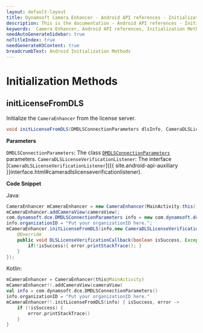 ```yaml
---
layout: default-layout
title: Dynamsoft Camera Enhancer - Android API references - Initialization Methods
description: This is the documentation - Android API references - Initialization Methods page of Dynamsoft Camera Enhancer.
keywords:  Camera Enhancer, Android API references, Initialization Methods
needAutoGenerateSidebar: true
noTitleIndex: true
needGenerateH3Content: true
breadcrumbText: Android Initialization Methods
---
```


# Initialization Methods

## initLicenseFromDLS

Initialize the `CameraEnhancer` from the license server.

```java
void initLicenseFromDLS(DMDLSConnectionParameters dlsInfo, CameraDLSLicenseVerificationListener listener)
```

**Parameters**

`DMDLSConnectionParameters`: The class [`DMDLSConnectionParameters`]({{site.android-api-auxiliary}}dls-connection.html) parameters.
`CameraDLSLicenseVerificationListener`: The interface [`CameraDLSLicenseVerificationListener`]({{ site.android-api-auxiliary }}interface.html#cameradlslicenseverificationlistener).

**Code Snippet**

Java:

```java
CameraEnhancer mCameraEnhancer = new CameraEnhancer(MainActivity.this);
mCameraEnhancer.addCameraView(cameraView);
com.dynamsoft.dce.DMDLSConnectionParameters info = new com.dynamsoft.dce.DMDLSConnectionParameters();
info.organizationID = "Put your organizationID here.";
mCameraEnhancer.initLicenseFromDLS(info,new CameraDLSLicenseVerificationListener() {
    @Override
    public void DLSLicenseVerificationCallback(boolean isSuccess, Exception error) {
        if(!isSuccess){ error.printStackTrace(); }
    }
});
```

Kotlin:

```kotlin
mCameraEnhancer = CameraEnhancer(this@MainActivity)
mCameraEnhancer!!.addCameraView(cameraView)
val info = com.dynamsoft.dce.DMDLSConnectionParameters()
info.organizationID = "Put your organizationID here."
mCameraEnhancer!!.initLicenseFromDLS(info) { isSuccess, error ->
    if (!isSuccess) {
        error.printStackTrace()
    }
}
```
